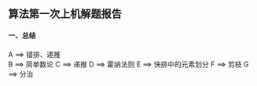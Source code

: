 ## 算法第一次上机解题报告
#### 一、总结
A ==> 错排、递推 <br>
B ==> 简单数论
C ==> 递推
D ==> 霍纳法则
E ==> 快排中的元素划分
F ==> 剪枝
G ==> 分治
